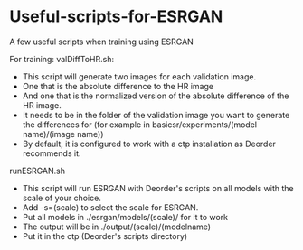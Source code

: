 # Useful-scripts-for-ESRGAN
A few useful scripts when training using ESRGAN


For training:
valDiffToHR.sh:
  - This script will generate two images for each validation image. 
  - One that is the absolute difference to the HR image 
  - And one that is the normalized version of the absolute difference of the HR image. 
  - It needs to be in the folder of the validation image you want to generate the differences for (for example in basicsr/experiments/(model name)/(image name)) 
  - By default, it is configured to work with a ctp installation as Deorder recommends it.

runESRGAN.sh
  - This script will run ESRGAN with Deorder's scripts on all models with the scale of your choice. 
  - Add -s=(scale) to select the scale for ESRGAN.
  - Put all models in ./esrgan/models/(scale)/ for it to work
  - The output will be in ./output/(scale)/(modelname)
  - Put it in the ctp (Deorder's scripts directory)
